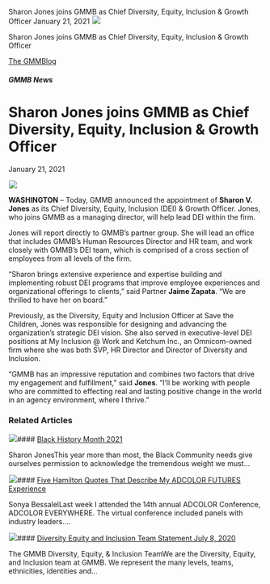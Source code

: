 



Sharon Jones joins GMMB as Chief Diversity, Equity, Inclusion & Growth Officer
January 21, 2021
![](data:image/gif;base64,R0lGODlhAQABAAAAACH5BAEKAAEALAAAAAABAAEAAAICTAEAOw==)![](https://www.gmmb.com/wp-content/uploads/2021/01/GMMB-Logo-1.png)



Sharon Jones joins GMMB as Chief Diversity, Equity, Inclusion & Growth Officer





 [The GMMBlog](/blog/)



##### GMMB News

 Sharon Jones joins GMMB as Chief Diversity, Equity, Inclusion & Growth Officer
==============================================================================


January 21, 2021



![](data:image/gif;base64,R0lGODlhAQABAAAAACH5BAEKAAEALAAAAAABAAEAAAICTAEAOw==)![](https://www.gmmb.com/wp-content/uploads/2021/01/GMMB-Logo-1-552x552.png) 


**WASHINGTON** – Today, GMMB announced the appointment of **Sharon V. Jones** as its Chief Diversity, Equity, Inclusion (DEI) & Growth Officer. Jones, who joins GMMB as a managing director, will help lead DEI within the firm.


Jones will report directly to GMMB’s partner group. She will lead an office that includes GMMB’s Human Resources Director and HR team, and work closely with GMMB’s DEI team, which is comprised of a cross section of employees from all levels of the firm.


“Sharon brings extensive experience and expertise building and implementing robust DEI programs that improve employee experiences and organizational offerings to clients,” said Partner **Jaime Zapata**. “We are thrilled to have her on board.”


Previously, as the Diversity, Equity and Inclusion Officer at Save the Children, Jones was responsible for designing and advancing the organization’s strategic DEI vision. She also served in executive-level DEI positions at My Inclusion @ Work and Ketchum Inc., an Omnicom-owned firm where she was both SVP, HR Director and Director of Diversity and Inclusion.


“GMMB has an impressive reputation and combines two factors that drive my engagement and fulfillment,” said **Jones**. “I’ll be working with people who are committed to effecting real and lasting positive change in the world in an agency environment, where I thrive.”









### Related Articles

![](data:image/gif;base64,R0lGODlhAQABAAAAACH5BAEKAAEALAAAAAABAAEAAAICTAEAOw==)![](https://www.gmmb.com/wp-content/uploads/2021/02/Black_History_Month-05-380x200.jpg)#### [Black History Month 2021](https://www.gmmb.com/news/bhm-2021/)

Sharon JonesThis year more than most, the Black Community needs give ourselves permission to acknowledge the tremendous weight we must…

![](data:image/gif;base64,R0lGODlhAQABAAAAACH5BAEKAAEALAAAAAABAAEAAAICTAEAOw==)![](https://www.gmmb.com/wp-content/uploads/2020/11/Sonya-Doodle-FUTURES-380x200.jpg)#### [Five Hamilton Quotes That Describe My ADCOLOR FUTURES Experience](https://www.gmmb.com/news/adcolor-conference/)

Sonya BessalelLast week I attended the 14th annual ADCOLOR Conference, ADCOLOR EVERYWHERE. The virtual conference included panels with industry leaders.…

![](data:image/gif;base64,R0lGODlhAQABAAAAACH5BAEKAAEALAAAAAABAAEAAAICTAEAOw==)![](https://www.gmmb.com/wp-content/uploads/2020/11/GMMB-default-image-380x200.jpg)#### [Diversity Equity and Inclusion Team Statement July 8, 2020](https://www.gmmb.com/news/diversity-equity-and-inclusion-team-statement-july-8-2020/)

The GMMB Diversity, Equity, & Inclusion TeamWe are the Diversity, Equity, and Inclusion team at GMMB. We represent the many levels, teams, ethnicities, identities and…




